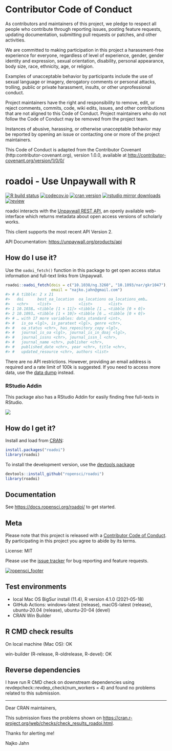 # Contributor Code of Conduct

As contributors and maintainers of this project, we pledge to respect all people who 
contribute through reporting issues, posting feature requests, updating documentation,
submitting pull requests or patches, and other activities.

We are committed to making participation in this project a harassment-free experience for
everyone, regardless of level of experience, gender, gender identity and expression,
sexual orientation, disability, personal appearance, body size, race, ethnicity, age, or religion.

Examples of unacceptable behavior by participants include the use of sexual language or
imagery, derogatory comments or personal attacks, trolling, public or private harassment,
insults, or other unprofessional conduct.

Project maintainers have the right and responsibility to remove, edit, or reject comments,
commits, code, wiki edits, issues, and other contributions that are not aligned to this 
Code of Conduct. Project maintainers who do not follow the Code of Conduct may be removed 
from the project team.

Instances of abusive, harassing, or otherwise unacceptable behavior may be reported by 
opening an issue or contacting one or more of the project maintainers.

This Code of Conduct is adapted from the Contributor Covenant 
(http:contributor-covenant.org), version 1.0.0, available at 
http://contributor-covenant.org/version/1/0/0/

# roadoi - Use Unpaywall with R

[![R build
status](https://github.com/ropensci/roadoi/workflows/R-CMD-check/badge.svg)](https://github.com/ropensci/roadoi/actions)
[![codecov.io](https://codecov.io/github/ropensci/roadoi/coverage.svg?branch=master)](https://codecov.io/github/ropensci/roadoi?branch=master)
[![cran
version](http://www.r-pkg.org/badges/version/roadoi)](https://cran.r-project.org/package=roadoi)
[![rstudio mirror
downloads](http://cranlogs.r-pkg.org/badges/roadoi)](https://github.com/r-hub/cranlogs.app)
[![review](https://badges.ropensci.org/115_status.svg)](https://github.com/ropensci/software-review/issues/115)

roadoi interacts with the [Unpaywall REST
API](https://unpaywall.org/products/api), an openly available
web-interface which returns metadata about open access versions of
scholarly works.

This client supports the most recent API Version 2.

API Documentation: <https://unpaywall.org/products/api>

## How do I use it?

Use the `oadoi_fetch()` function in this package to get open access
status information and full-text links from Unpaywall.

``` r
roadoi::oadoi_fetch(dois = c("10.1038/ng.3260", "10.1093/nar/gkr1047"), 
                    email = "najko.jahn@gmail.com")
#> # A tibble: 2 x 21
#>   doi      best_oa_location  oa_locations oa_locations_emb…
#>   <chr>    <list>            <list>       <list>           
#> 1 10.1038… <tibble [1 × 11]> <tibble [1 … <tibble [0 × 0]> 
#> 2 10.1093… <tibble [1 × 10]> <tibble [6 … <tibble [0 × 0]> 
#> # … with 17 more variables: data_standard <int>,
#> #   is_oa <lgl>, is_paratext <lgl>, genre <chr>,
#> #   oa_status <chr>, has_repository_copy <lgl>,
#> #   journal_is_oa <lgl>, journal_is_in_doaj <lgl>,
#> #   journal_issns <chr>, journal_issn_l <chr>,
#> #   journal_name <chr>, publisher <chr>,
#> #   published_date <chr>, year <chr>, title <chr>,
#> #   updated_resource <chr>, authors <list>
```

There are no API restrictions. However, providing an email address is
required and a rate limit of 100k is suggested. If you need to access
more data, use the [data dump](https://unpaywall.org/products/snapshot)
instead.

### RStudio Addin

This package also has a RStudio Addin for easily finding free full-texts
in RStudio.

![](man/figures/oadoi_addin.gif)

## How do I get it?

Install and load from [CRAN](https://cran.r-project.org/package=roadoi):

``` r
install.packages("roadoi")
library(roadoi)
```

To install the development version, use the [devtools
package](https://cran.r-project.org/package=devtools)

``` r
devtools::install_github("ropensci/roadoi")
library(roadoi)
```

## Documentation

See <https://docs.ropensci.org/roadoi/> to get started.

## Meta

Please note that this project is released with a [Contributor Code of
Conduct](https://github.com/ropensci/roadoi/blob/master/CONDUCT.md). By
participating in this project you agree to abide by its terms.

License: MIT

Please use the [issue
tracker](https://github.com/ropensci/roadoi/issues) for bug reporting
and feature requests.

[![ropensci\_footer](https://ropensci.org/public_images/ropensci_footer.png)](https://ropensci.org)

## Test environments

- local Mac OS BigSur install (11.4), R version 4.1.0 (2021-05-18)
- GitHub Actions: windows-latest (release), macOS-latest (release), ubuntu-20.04 (release), ubuntu-20-04 (devel)
- CRAN Win Builder

## R CMD check results

On local machine (Mac OS): OK

win-builder (R-release, R-oldrelease, R-devel): OK

## Reverse dependencies

I have run R CMD check on downstream dependencies using revdepcheck::revdep_check(num_workers = 4) and found no problems related to this submission.

---

Dear CRAN maintainers, 

This submission fixes the problems shown on
<https://cran.r-project.org/web/checks/check_results_roadoi.html>.

Thanks for alerting me!

Najko Jahn
